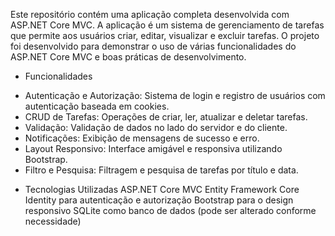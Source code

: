Este repositório contém uma aplicação completa desenvolvida com ASP.NET Core MVC. A aplicação é um sistema de gerenciamento de tarefas que permite aos usuários criar, editar, visualizar e excluir tarefas. O projeto foi desenvolvido para demonstrar o uso de várias funcionalidades do ASP.NET Core MVC e boas práticas de desenvolvimento.

* Funcionalidades
- Autenticação e Autorização: Sistema de login e registro de usuários com autenticação baseada em cookies.
- CRUD de Tarefas: Operações de criar, ler, atualizar e deletar tarefas.
- Validação: Validação de dados no lado do servidor e do cliente.
- Notificações: Exibição de mensagens de sucesso e erro.
- Layout Responsivo: Interface amigável e responsiva utilizando Bootstrap.
- Filtro e Pesquisa: Filtragem e pesquisa de tarefas por título e data.
  
* Tecnologias Utilizadas
ASP.NET Core MVC
Entity Framework Core
Identity para autenticação e autorização
Bootstrap para o design responsivo
SQLite como banco de dados (pode ser alterado conforme necessidade)

